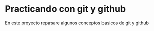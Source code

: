 # Practicando con git y github

En este proyecto repasare algunos conceptos basicos de git y github

